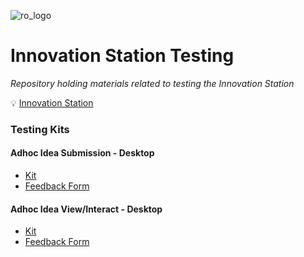 ![ro_logo](https://github.com/rogers-obrien-rad/general-template/blob/main/images/ro_logo.png)

# Innovation Station Testing
_Repository holding materials related to testing the Innovation Station_

💡 [Innovation Station](https://ro-innovation-station.flutterflow.app/)

### Testing Kits

#### Adhoc Idea Submission - Desktop
* [Kit](https://github.com/rogers-obrien-rad/innovation-station-testing/tree/main/kits/adhoc-submission-desktop)
* [Feedback Form](https://forms.office.com/r/BEUtY2kQxX)

#### Adhoc Idea View/Interact - Desktop
* [Kit](https://github.com/rogers-obrien-rad/innovation-station-testing/tree/main/kits/adhoc-idea-desktop)
* [Feedback Form]()
